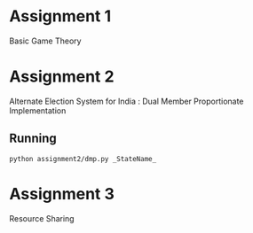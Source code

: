 
# Assignment 1

Basic Game Theory

# Assignment 2

Alternate Election System for India : Dual Member Proportionate Implementation

## Running

```
python assignment2/dmp.py _StateName_
```

# Assignment 3

Resource Sharing

